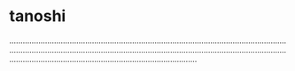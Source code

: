 # tanoshi

............................................................................................................................................................................................................................................................................................................................................